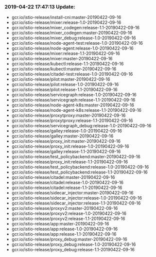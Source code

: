 ### 2019-04-22 17:47:13 Update:

- gcr.io/istio-release/install-cni:master-20190422-09-16
- gcr.io/istio-release/mixer:release-1.0-20190422-09-16
- gcr.io/istio-release/mixer_codegen:release-1.1-20190422-09-16
- gcr.io/istio-release/mixer_codegen:master-20190422-09-16
- gcr.io/istio-release/mixer_debug:release-1.0-20190422-09-16
- gcr.io/istio-release/node-agent-test:release-1.0-20190422-09-16
- gcr.io/istio-release/node-agent:release-1.0-20190422-09-16
- gcr.io/istio-release/mixer:release-1.1-20190422-09-16
- gcr.io/istio-release/mixer:master-20190422-09-16
- gcr.io/istio-release/kubectl:release-1.1-20190422-09-16
- gcr.io/istio-release/kubectl:master-20190422-09-16
- gcr.io/istio-release/citadel-test:release-1.0-20190422-09-16
- gcr.io/istio-release/pilot:master-20190422-09-16
- gcr.io/istio-release/pilot:release-1.0-20190422-09-16
- gcr.io/istio-release/pilot:release-1.1-20190422-09-16
- gcr.io/istio-release/servicegraph:release-1.0-20190422-09-16
- gcr.io/istio-release/servicegraph:release-1.1-20190422-09-16
- gcr.io/istio-release/node-agent-k8s:master-20190422-09-16
- gcr.io/istio-release/node-agent-k8s:release-1.1-20190422-09-16
- gcr.io/istio-release/proxytproxy:master-20190422-09-16
- gcr.io/istio-release/proxytproxy:release-1.1-20190422-09-16
- gcr.io/istio-release/servicegraph_debug:release-1.0-20190422-09-16
- gcr.io/istio-release/galley:release-1.0-20190422-09-16
- gcr.io/istio-release/galley:master-20190422-09-16
- gcr.io/istio-release/proxy_init:master-20190422-09-16
- gcr.io/istio-release/proxy_init:release-1.0-20190422-09-16
- gcr.io/istio-release/galley:release-1.1-20190422-09-16
- gcr.io/istio-release/test_policybackend:master-20190422-09-16
- gcr.io/istio-release/proxy_init:release-1.1-20190422-09-16
- gcr.io/istio-release/test_policybackend:release-1.0-20190422-09-16
- gcr.io/istio-release/test_policybackend:release-1.1-20190422-09-16
- gcr.io/istio-release/citadel:master-20190422-09-16
- gcr.io/istio-release/citadel:release-1.0-20190422-09-16
- gcr.io/istio-release/citadel:release-1.1-20190422-09-16
- gcr.io/istio-release/sidecar_injector:master-20190422-09-16
- gcr.io/istio-release/sidecar_injector:release-1.0-20190422-09-16
- gcr.io/istio-release/sidecar_injector:release-1.1-20190422-09-16
- gcr.io/istio-release/proxyv2:master-20190422-09-16
- gcr.io/istio-release/proxyv2:release-1.0-20190422-09-16
- gcr.io/istio-release/proxyv2:release-1.1-20190422-09-16
- gcr.io/istio-release/app:master-20190422-09-16
- gcr.io/istio-release/app:release-1.0-20190422-09-16
- gcr.io/istio-release/app:release-1.1-20190422-09-16
- gcr.io/istio-release/proxy_debug:master-20190422-09-16
- gcr.io/istio-release/proxy_debug:release-1.0-20190422-09-16
- gcr.io/istio-release/proxy_debug:release-1.1-20190422-09-16
